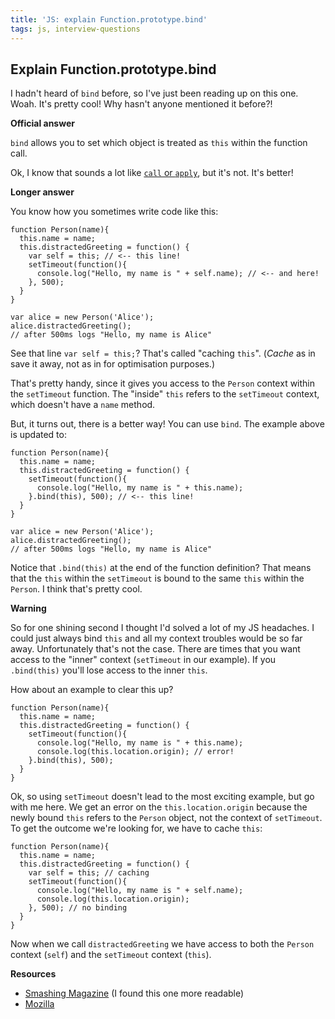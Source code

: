 ```yaml
---
title: 'JS: explain Function.prototype.bind'
tags: js, interview-questions
---
```


## Explain Function.prototype.bind

I hadn't heard of `bind` before, so I've just been reading up on this one. Woah. It's pretty cool! Why hasn't anyone mentioned it before?!

__Official answer__

`bind` allows you to set which object is treated as `this` within the function call.

Ok, I know that sounds a lot like [`call` or `apply`](/blog/2014/call-vs-apply/), but it's not. It's better!

__Longer answer__

You know how you sometimes write code like this:

```
function Person(name){
  this.name = name;
  this.distractedGreeting = function() {
    var self = this; // <-- this line!
    setTimeout(function(){
      console.log("Hello, my name is " + self.name); // <-- and here!
    }, 500);
  }
}

var alice = new Person('Alice');
alice.distractedGreeting();
// after 500ms logs "Hello, my name is Alice"
```

See that line `var self = this;`? That's called "caching `this`". (*Cache* as in save it away, not as in for optimisation purposes.)

That's pretty handy, since it gives you access to the `Person` context within the `setTimeout` function. The "inside" `this` refers to the `setTimeout` context, which doesn't have a `name` method.

But, it turns out, there is a better way! You can use `bind`. The example above is updated to:

```
function Person(name){
  this.name = name;
  this.distractedGreeting = function() {
    setTimeout(function(){
      console.log("Hello, my name is " + this.name);
    }.bind(this), 500); // <-- this line!
  }
}

var alice = new Person('Alice');
alice.distractedGreeting();
// after 500ms logs "Hello, my name is Alice"
```

Notice that `.bind(this)` at the end of the function definition? That means that the `this` within the `setTimeout` is bound to the same `this` within the `Person`. I think that's pretty cool.

__Warning__

So for one shining second I thought I'd solved a lot of my JS headaches. I could just always bind `this` and all my context troubles would be so far away. Unfortunately that's not the case. There are times that you want access to the "inner" context (`setTimeout` in our example). If you `.bind(this)` you'll lose access to the inner `this`.

How about an example to clear this up?

```
function Person(name){
  this.name = name;
  this.distractedGreeting = function() {
    setTimeout(function(){
      console.log("Hello, my name is " + this.name);
      console.log(this.location.origin); // error!
    }.bind(this), 500);
  }
}
```

Ok, so using `setTimeout` doesn't lead to the most exciting example, but go with me here. We get an error on the `this.location.origin` because the newly bound `this` refers to the `Person` object, not the context of `setTimeout`. To get the outcome we're looking for, we have to cache `this`:


```
function Person(name){
  this.name = name;
  this.distractedGreeting = function() {
    var self = this; // caching
    setTimeout(function(){
      console.log("Hello, my name is " + self.name);
      console.log(this.location.origin);
    }, 500); // no binding
  }
}
```

Now when we call `distractedGreeting` we have access to both the `Person` context (`self`) and the `setTimeout` context (`this`).

__Resources__

* [Smashing Magazine](http://www.smashingmagazine.com/2014/01/23/understanding-javascript-function-prototype-bind/) (I found this one more readable)
* [Mozilla](https://developer.mozilla.org/en-US/docs/Web/JavaScript/Reference/Global_Objects/Function/bind)
